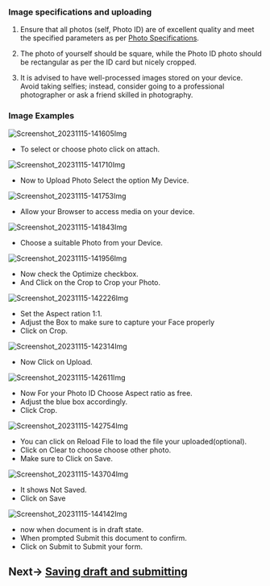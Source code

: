 ### Image specifications and uploading

1. Ensure that all photos (self, Photo ID) are of excellent quality and meet the specified parameters as per [Photo Specifications](https://gnecoe.github.io/Notices/Files/Photo.html).

2. The photo of yourself should be square, while the Photo ID photo should be rectangular as per the ID card but nicely cropped.

3. It is advised to have well-processed images stored on your device. Avoid taking selfies; instead, consider going to a professional photographer or ask a friend skilled in photography.

### Image Examples

![Screenshot_20231115-141605Img](ExamFormImages/Screenshot_20231115-141605.jpg)
- To select or choose photo click on attach.

![Screenshot_20231115-141710Img](ExamFormImages/Screenshot_20231115-141710.jpg)
- Now to Upload Photo Select the option My Device.

![Screenshot_20231115-141753Img](ExamFormImages/Screenshot_20231115-141753.jpg)
- Allow your Browser to access media on your device.

![Screenshot_20231115-141843Img](ExamFormImages/Screenshot_20231115-141843.jpg)
- Choose a suitable Photo from your Device.

![Screenshot_20231115-141956Img](ExamFormImages/Screenshot_20231115-141956.jpg)
- Now check the Optimize checkbox.
- And Click on the Crop to Crop your Photo.

![Screenshot_20231115-142226Img](ExamFormImages/Screenshot_20231115-142226.jpg)
- Set the Aspect ration 1:1.
- Adjust the Box to make sure to capture your Face properly
- Click on Crop.

![Screenshot_20231115-142314Img](ExamFormImages/Screenshot_20231115-142314.jpg)
- Now Click on Upload.

![Screenshot_20231115-142611Img](ExamFormImages/Screenshot_20231115-142611.jpg)
- Now For your Photo ID Choose Aspect ratio as free.
- Adjust the blue box accordingly.
- Click Crop.

![Screenshot_20231115-142754Img](ExamFormImages/Screenshot_20231115-142754.jpg)
- You can click on Reload File to load the file your uploaded(optional).
- Click on Clear to choose choose other photo.
- Make sure to Click on Save.

![Screenshot_20231115-143704Img](ExamFormImages/Screenshot_20231115-143704.jpg)
- It shows Not Saved.
- Click on Save  

![Screenshot_20231115-144142Img](ExamFormImages/Screenshot_20231115-144142.jpg)
- now when document is in draft state.
- When prompted Submit this document to confirm.
- Click on Submit to Submit your form.


## Next-> [Saving draft and submitting](SaveNSubmit.md)

